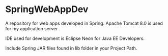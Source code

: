 # SpringWebAppDev
A repository for web apps developed in Spring. Apache Tomcat 8.0 is used for my application server.

IDE used for development is Eclipse Neon for Java EE Developers.

Include Spring JAR files found in lib folder in your Project Path.




